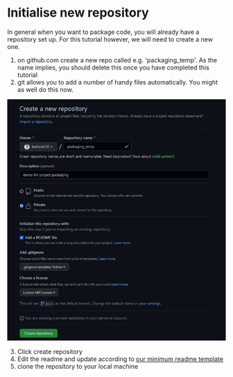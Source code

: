 # Initialise new repository

In general when you want to package code, you will already have a repository set up. For this tutorial however, we will need to create a new one.

1. on github.com create a new repo called e.g. 'packaging_temp'. As the name implies, you should delete this once you have completed this tutorial
2. git allows you to add a number of handy files automatically. You might as well do this now.

![](__resources/git_set_up.JPG)

3. Click create repository
4. Edit the readme and update according to [our minimum readme template](https://github.sydney.edu.au/Image-X/Template)
5. clone the repository to your local machine
